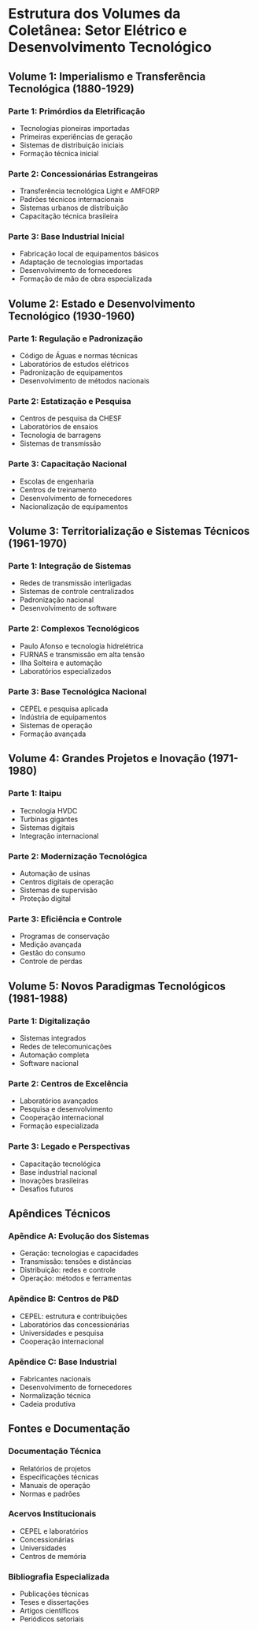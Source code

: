 # Estrutura dos Volumes da Coletânea: Setor Elétrico e Desenvolvimento Tecnológico

## Volume 1: Imperialismo e Transferência Tecnológica (1880-1929)

### Parte 1: Primórdios da Eletrificação
- Tecnologias pioneiras importadas
- Primeiras experiências de geração
- Sistemas de distribuição iniciais
- Formação técnica inicial

### Parte 2: Concessionárias Estrangeiras
- Transferência tecnológica Light e AMFORP
- Padrões técnicos internacionais
- Sistemas urbanos de distribuição
- Capacitação técnica brasileira

### Parte 3: Base Industrial Inicial
- Fabricação local de equipamentos básicos
- Adaptação de tecnologias importadas
- Desenvolvimento de fornecedores
- Formação de mão de obra especializada

## Volume 2: Estado e Desenvolvimento Tecnológico (1930-1960)

### Parte 1: Regulação e Padronização
- Código de Águas e normas técnicas
- Laboratórios de estudos elétricos
- Padronização de equipamentos
- Desenvolvimento de métodos nacionais

### Parte 2: Estatização e Pesquisa
- Centros de pesquisa da CHESF
- Laboratórios de ensaios
- Tecnologia de barragens
- Sistemas de transmissão

### Parte 3: Capacitação Nacional
- Escolas de engenharia
- Centros de treinamento
- Desenvolvimento de fornecedores
- Nacionalização de equipamentos

## Volume 3: Territorialização e Sistemas Técnicos (1961-1970)

### Parte 1: Integração de Sistemas
- Redes de transmissão interligadas
- Sistemas de controle centralizados
- Padronização nacional
- Desenvolvimento de software

### Parte 2: Complexos Tecnológicos
- Paulo Afonso e tecnologia hidrelétrica
- FURNAS e transmissão em alta tensão
- Ilha Solteira e automação
- Laboratórios especializados

### Parte 3: Base Tecnológica Nacional
- CEPEL e pesquisa aplicada
- Indústria de equipamentos
- Sistemas de operação
- Formação avançada

## Volume 4: Grandes Projetos e Inovação (1971-1980)

### Parte 1: Itaipu
- Tecnologia HVDC
- Turbinas gigantes
- Sistemas digitais
- Integração internacional

### Parte 2: Modernização Tecnológica
- Automação de usinas
- Centros digitais de operação
- Sistemas de supervisão
- Proteção digital

### Parte 3: Eficiência e Controle
- Programas de conservação
- Medição avançada
- Gestão do consumo
- Controle de perdas

## Volume 5: Novos Paradigmas Tecnológicos (1981-1988)

### Parte 1: Digitalização
- Sistemas integrados
- Redes de telecomunicações
- Automação completa
- Software nacional

### Parte 2: Centros de Excelência
- Laboratórios avançados
- Pesquisa e desenvolvimento
- Cooperação internacional
- Formação especializada

### Parte 3: Legado e Perspectivas
- Capacitação tecnológica
- Base industrial nacional
- Inovações brasileiras
- Desafios futuros

## Apêndices Técnicos

### Apêndice A: Evolução dos Sistemas
- Geração: tecnologias e capacidades
- Transmissão: tensões e distâncias
- Distribuição: redes e controle
- Operação: métodos e ferramentas

### Apêndice B: Centros de P&D
- CEPEL: estrutura e contribuições
- Laboratórios das concessionárias
- Universidades e pesquisa
- Cooperação internacional

### Apêndice C: Base Industrial
- Fabricantes nacionais
- Desenvolvimento de fornecedores
- Normalização técnica
- Cadeia produtiva

## Fontes e Documentação

### Documentação Técnica
- Relatórios de projetos
- Especificações técnicas
- Manuais de operação
- Normas e padrões

### Acervos Institucionais
- CEPEL e laboratórios
- Concessionárias
- Universidades
- Centros de memória

### Bibliografia Especializada
- Publicações técnicas
- Teses e dissertações
- Artigos científicos
- Periódicos setoriais 